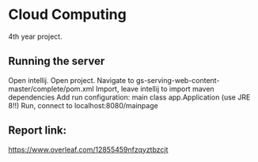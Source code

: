 # Cloud Computing

4th year project.

## Running the server

Open intellij. Open project.
Navigate to gs-serving-web-content-master/complete/pom.xml
Import, leave intellij to import maven dependencies
Add run configuration:
	main class app.Application
	(use JRE 8!!)
	Run, connect to localhost:8080/mainpage


## Report link:
https://www.overleaf.com/12855459nfzqyztbzcjt
